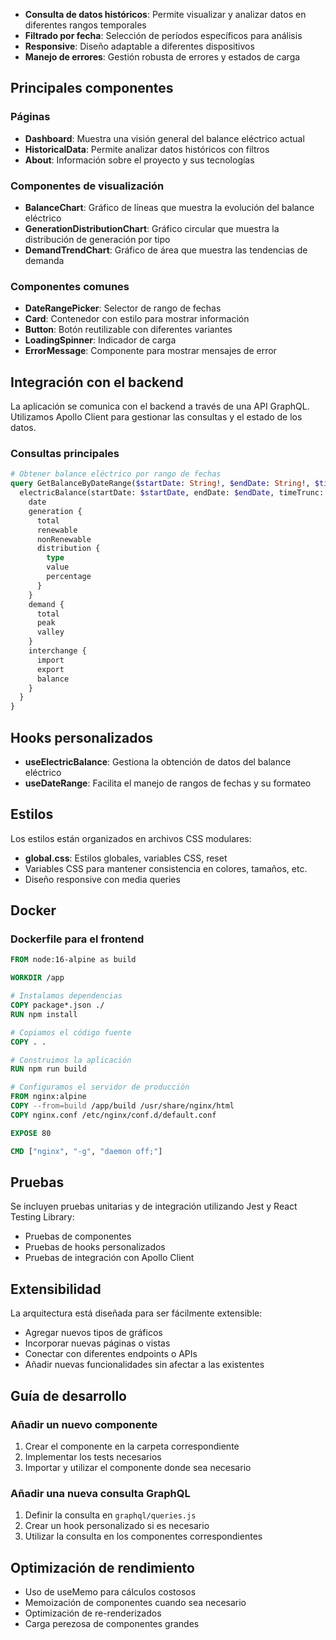 - **Consulta de datos históricos**: Permite visualizar y analizar datos en diferentes rangos temporales
- **Filtrado por fecha**: Selección de períodos específicos para análisis
- **Responsive**: Diseño adaptable a diferentes dispositivos
- **Manejo de errores**: Gestión robusta de errores y estados de carga

## Principales componentes

### Páginas

- **Dashboard**: Muestra una visión general del balance eléctrico actual
- **HistoricalData**: Permite analizar datos históricos con filtros
- **About**: Información sobre el proyecto y sus tecnologías

### Componentes de visualización

- **BalanceChart**: Gráfico de líneas que muestra la evolución del balance eléctrico
- **GenerationDistributionChart**: Gráfico circular que muestra la distribución de generación por tipo
- **DemandTrendChart**: Gráfico de área que muestra las tendencias de demanda

### Componentes comunes

- **DateRangePicker**: Selector de rango de fechas
- **Card**: Contenedor con estilo para mostrar información
- **Button**: Botón reutilizable con diferentes variantes
- **LoadingSpinner**: Indicador de carga
- **ErrorMessage**: Componente para mostrar mensajes de error

## Integración con el backend

La aplicación se comunica con el backend a través de una API GraphQL. Utilizamos Apollo Client para gestionar las consultas y el estado de los datos.

### Consultas principales

```graphql
# Obtener balance eléctrico por rango de fechas
query GetBalanceByDateRange($startDate: String!, $endDate: String!, $timeTrunc: String) {
  electricBalance(startDate: $startDate, endDate: $endDate, timeTrunc: $timeTrunc) {
    date
    generation {
      total
      renewable
      nonRenewable
      distribution {
        type
        value
        percentage
      }
    }
    demand {
      total
      peak
      valley
    }
    interchange {
      import
      export
      balance
    }
  }
}
```

## Hooks personalizados

- **useElectricBalance**: Gestiona la obtención de datos del balance eléctrico
- **useDateRange**: Facilita el manejo de rangos de fechas y su formateo

## Estilos

Los estilos están organizados en archivos CSS modulares:

- **global.css**: Estilos globales, variables CSS, reset
- Variables CSS para mantener consistencia en colores, tamaños, etc.
- Diseño responsive con media queries

## Docker

### Dockerfile para el frontend

```dockerfile
FROM node:16-alpine as build

WORKDIR /app

# Instalamos dependencias
COPY package*.json ./
RUN npm install

# Copiamos el código fuente
COPY . .

# Construimos la aplicación
RUN npm run build

# Configuramos el servidor de producción
FROM nginx:alpine
COPY --from=build /app/build /usr/share/nginx/html
COPY nginx.conf /etc/nginx/conf.d/default.conf

EXPOSE 80

CMD ["nginx", "-g", "daemon off;"]
```

## Pruebas

Se incluyen pruebas unitarias y de integración utilizando Jest y React Testing Library:

- Pruebas de componentes
- Pruebas de hooks personalizados
- Pruebas de integración con Apollo Client

## Extensibilidad

La arquitectura está diseñada para ser fácilmente extensible:

- Agregar nuevos tipos de gráficos
- Incorporar nuevas páginas o vistas
- Conectar con diferentes endpoints o APIs
- Añadir nuevas funcionalidades sin afectar a las existentes

## Guía de desarrollo

### Añadir un nuevo componente

1. Crear el componente en la carpeta correspondiente
2. Implementar los tests necesarios
3. Importar y utilizar el componente donde sea necesario

### Añadir una nueva consulta GraphQL

1. Definir la consulta en `graphql/queries.js`
2. Crear un hook personalizado si es necesario
3. Utilizar la consulta en los componentes correspondientes

## Optimización de rendimiento

- Uso de useMemo para cálculos costosos
- Memoización de componentes cuando sea necesario
- Optimización de re-renderizados
- Carga perezosa de componentes grandes
